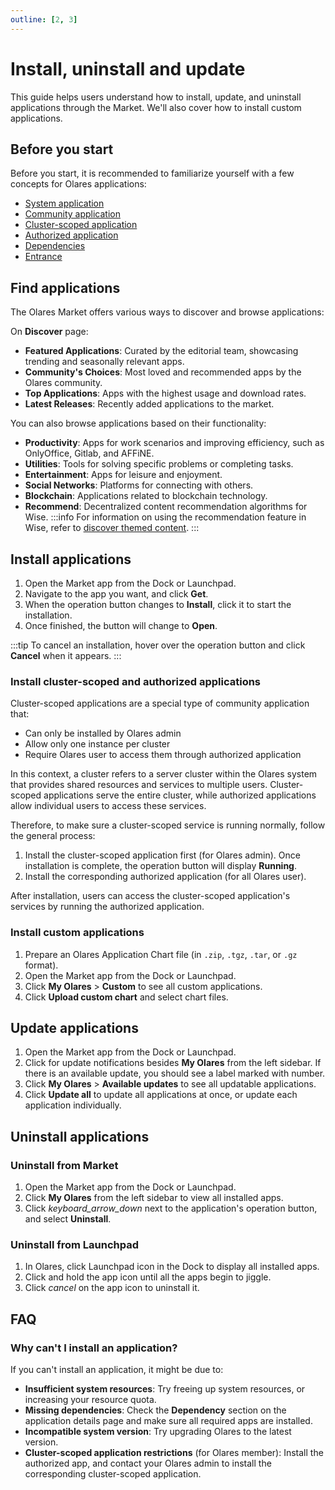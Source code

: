 ```yaml
---
outline: [2, 3]
---
```


# Install, uninstall and update
This guide helps users understand how to install, update, and uninstall applications through the Market. We'll also cover how to install custom applications.

## Before you start
Before you start, it is recommended to familiarize yourself with a few concepts for Olares applications:

- [System application](../concepts/application.md#system-applications)
- [Community application](../concepts/application.md#community-applications)
- [Cluster-scoped application](../concepts/application.md#cluster-scoped-applications)
- [Authorized application](../concepts/application.md#authorized-applications)
- [Dependencies](../concepts/application.md#dependencies)
- [Entrance](../concepts/network.md#entrance)

## Find applications
The Olares Market offers various ways to discover and browse applications:

On **Discover** page:
* **Featured Applications**: Curated by the editorial team, showcasing trending and seasonally relevant apps.
* **Community's Choices**: Most loved and recommended apps by the Olares community.
* **Top Applications**: Apps with the highest usage and download rates.
* **Latest Releases**: Recently added applications to the market.

You can also browse applications based on their functionality:
* **Productivity**: Apps for work scenarios and improving efficiency, such as OnlyOffice, Gitlab, and AFFiNE.
* **Utilities**: Tools for solving specific problems or completing tasks.
* **Entertainment**: Apps for leisure and enjoyment.
* **Social Networks**: Platforms for connecting with others.
* **Blockchain**: Applications related to blockchain technology.
* **Recommend**: Decentralized content recommendation algorithms for Wise.
    :::info
    For information on using the recommendation feature in Wise, refer to [discover themed content](./recommend).
    :::

## Install applications

1. Open the Market app from the Dock or Launchpad.
2. Navigate to the app you want, and click **Get**.
3. When the operation button changes to **Install**, click it to start the installation.
4. Once finished, the button will change to **Open**.

:::tip
To cancel an installation, hover over the operation button and click **Cancel** when it appears.
:::

### Install cluster-scoped and authorized applications

Cluster-scoped applications are a special type of community application that:
* Can only be installed by Olares admin
* Allow only one instance per cluster
* Require Olares user to access them through authorized application

In this context, a cluster refers to a server cluster within the Olares system that provides shared resources and services to multiple users. Cluster-scoped applications serve the entire cluster, while authorized applications allow individual users to access these services.

Therefore, to make sure a cluster-scoped service is running normally, follow the general process:

1. Install the cluster-scoped application first (for Olares admin).
    Once installation is complete, the operation button will display **Running**.
2. Install the corresponding authorized application (for all Olares user).

After installation, users can access the cluster-scoped application's services by running the authorized application.

### Install custom applications

1. Prepare an Olares Application Chart file (in `.zip`, `.tgz`, `.tar`, or `.gz` format).
2. Open the Market app from the Dock or Launchpad.
3. Click **My Olares** > **Custom** to see all custom applications.
4. Click **Upload custom chart** and select chart files.

## Update applications
1. Open the Market app from the Dock or Launchpad.
2. Click for update notifications besides **My Olares** from the left sidebar.
    If there is an available update, you should see a label marked with number.
3. Click **My Olares** > **Available updates** to see all updatable applications.
4. Click **Update all** to update all applications at once, or update each application individually.

## Uninstall applications

### Uninstall from Market
1. Open the Market app from the Dock or Launchpad.
2. Click **My Olares** from the left sidebar to view all installed apps.
3. Click <i class="material-icons">keyboard_arrow_down</i> next to the application's operation button, and select **Uninstall**.

### Uninstall from Launchpad
1. In Olares, click Launchpad icon in the Dock to display all installed apps.
2. Click and hold the app icon until all the apps begin to jiggle.
3. Click <i class="material-icons">cancel</i> on the app icon to uninstall it.


## FAQ

### Why can't I install an application?
If you can't install an application, it might be due to:
* **Insufficient system resources**: Try freeing up system resources, or increasing your resource quota.
* **Missing dependencies**: Check the **Dependency** section on the application details page and make sure all required apps are installed.
* **Incompatible system version**: Try upgrading Olares to the latest version.
* **Cluster-scoped application restrictions** (for Olares member): Install the authorized app, and contact your Olares admin to install the corresponding cluster-scoped application.


